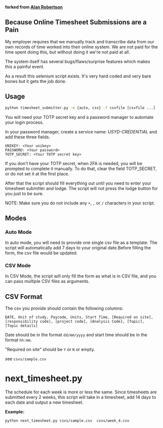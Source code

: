 **forked from [Alan Robertson](https://github.com/Alan-Robertson/usyd_timesheet_automation)**

## Because Online Timesheet Submissions are a Pain

My employer requires that we manually track and transcribe data from our own records of time worked into their online system. We are not paid for the time spent doing this, but without doing it we're not paid at all.

The system itself has several bugs/flaws/surprise features which makes this a painful event.

As a result this selenium script exists. It's very hard coded and very bare bones but it gets the job done.

## Usage ##

```bash
python timesheet_submitter.py -m {auto, csv} -f csvfile [csvfile ...]
```

You will need your TOTP secret key and a password manager to automate your login process.

In your password manager, create a service name: *USYD-CREDENTIAL* and add these three fields.
```
UNIKEY: <Your unikey>
PASSWORD: <Your password>
TOTP_SECRET: <Your TOTP secret key>
```

If you don't have your TOTP secret, when 2FA is needed, you will be prompted to complete it manually. To do that, clear the field TOTP_SECRET, or do not set it at the first place.

After that the script should fill everything out until you need to enter your timesheet submitter and lodge. The script will not press the lodge button for you just to be sure.

NOTE: Make sure you do not include any `+`, `,` or `/` characters in your script.

## Modes ##

### Auto Mode ###
In auto mode, you will need to provide one single csv file as a template. The script will automatically add 7 days to your original date.Before filling the form, the csv file would be updated.

### CSV Mode ###
In CSV Mode, the script will only fill the form as what is in CSV file, and you can pass multiple CSV files as arguments.

## CSV Format ##

The csv you provide should contain the following columns:

```
DATE, Unit of study, Paycode, Units, Start Time, [Required on site], [responsibility code], [project code], [Analysis Code], [Topic], [Topic details]
```

Date should be in the format `dd/mm/yyyy` and start time should be in the format `hh:mm`.

"Required on site" should be `Y` or `N` or empty.

see `csvs/sample.csv`

# next_timesheet.py
The schedule for each week is more or less the same.
Since timesheets are submitted every 2 weeks, this script will take in a timesheet,
add 14 days to each date and output a new timesheet.

**Example:**

```bash
python next_timesheet.py csvs/sample.csv  csvs/week_4.csv
```
